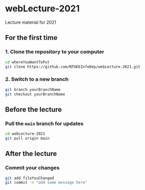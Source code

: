 # webLecture-2021

Lecture material for 2021

## For the first time

### 1. Clone the repository to your computer

```bash
cd whereYouWantToPut
git clone https://github.com/NTUEEInfoDep/webLecture-2021.git
```

### 2. Switch to a new branch

```bash
git branch yourBranchName
git checkout yourBranchName
```

## Before the lecture

### Pull the `main` branch for updates

```bash
cd webLecture-2021
git pull origin main
```

## After the lecture

### Commit your changes

```bash
git add fileYouChanged
git commit -n "add some message here"
```

